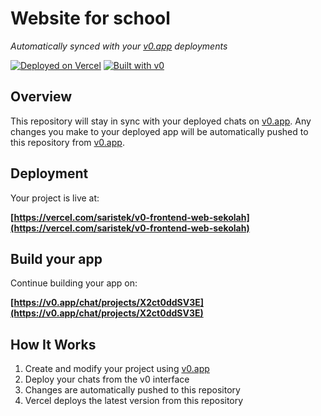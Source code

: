 # Website for school

*Automatically synced with your [v0.app](https://v0.app) deployments*

[![Deployed on Vercel](https://img.shields.io/badge/Deployed%20on-Vercel-black?style=for-the-badge&logo=vercel)](https://vercel.com/saristek/v0-frontend-web-sekolah)
[![Built with v0](https://img.shields.io/badge/Built%20with-v0.app-black?style=for-the-badge)](https://v0.app/chat/projects/X2ct0ddSV3E)

## Overview

This repository will stay in sync with your deployed chats on [v0.app](https://v0.app).
Any changes you make to your deployed app will be automatically pushed to this repository from [v0.app](https://v0.app).

## Deployment

Your project is live at:

**[https://vercel.com/saristek/v0-frontend-web-sekolah](https://vercel.com/saristek/v0-frontend-web-sekolah)**

## Build your app

Continue building your app on:

**[https://v0.app/chat/projects/X2ct0ddSV3E](https://v0.app/chat/projects/X2ct0ddSV3E)**

## How It Works

1. Create and modify your project using [v0.app](https://v0.app)
2. Deploy your chats from the v0 interface
3. Changes are automatically pushed to this repository
4. Vercel deploys the latest version from this repository